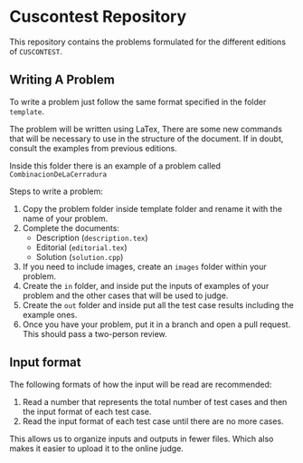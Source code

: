 # Cuscontest Repository

This repository contains the problems formulated for the different editions of `CUSCONTEST`.

## Writing A Problem

To write a problem just follow the same format specified in the folder `template`.

The problem will be written using LaTex, There are some new commands that will be necessary to use in the structure of the document. If in doubt, consult the examples from previous editions.

Inside this folder there is an example of a problem called `CombinacionDeLaCerradura`

Steps to write a problem:

1. Copy the problem folder inside template folder and rename it with the name of your problem.
2. Complete the documents:
    - Description (`description.tex`)
    - Editorial (`editorial.tex`)
    - Solution (`solution.cpp`)
3. If you need to include images, create an `images` folder within your problem.
4. Create the `in` folder, and inside put the inputs of examples of your problem and the other cases that will be used to judge.
5. Create the `out` folder and inside put all the test case results including the example ones.
6. Once you have your problem, put it in a branch and open a pull request. This should pass a two-person review.

## Input format

The following formats of how the input will be read are recommended:

1. Read a number that represents the total number of test cases and then the input format of each test case.
2. Read the input format of each test case until there are no more cases.

This allows us to organize inputs and outputs in fewer files. Which also makes it easier to upload it to the online judge.
